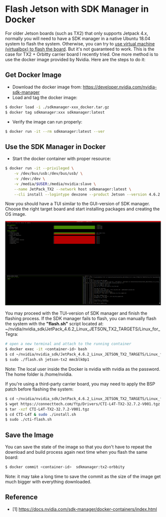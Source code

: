 # Flash Jetson with SDK Manager in Docker

For older Jetson boards (such as TX2) that only supports Jetpack 4.x, normally you will need to have a SDK manager in a native Ubuntu 18.04 system to flash the system. Otherwise, you can try to [use virtual machine (virtualbox) to flash the board](/tech-notes/system/jetson/flash-jetson-with-vm). But it's not guaranteed to work. This is the case for TX2 + Orbitty carrier board I recently tried. One more method is to use the docker image provided by Nvidia. Here are the steps to do it:

## Get Docker Image

* Download the docker image from: https://developer.nvidia.com/nvidia-sdk-manager
* Load and tag the docker image:

```bash
$ docker load -i ./sdkmanager-xxx_docker.tar.gz 
$ docker tag sdkmanager:xxx sdkmanager:latest 
```

* Verify the image can run properly:

```bash
$ docker run -it --rm sdkmanager:latest --ver
```

## Use the SDK Manager in Docker

* Start the docker container with proper resource:

```bash
$ docker run -it --privileged \
	-v /dev/bus/usb:/dev/bus/usb/ \
	-v /dev:/dev \
	-v /media/$USER:/media/nvidia:slave \
	--name JetPack_TX2 --network host sdkmanager:latest \
	--cli install --logintype devzone --product Jetson --version 4.6.2 --targetos Linux --host --target JETSON_TX2_TARGETS --flash all --additionalsdk 'DeepStream 6.0.1'
```

Now you should have a TUI similar to the GUI-version of SDK manager. Choose the right target board and start installing packages and creating the OS image.

![CLI](./figures/jetson_sdk_manager_cli.png)

You may proceed with the TUI-version of SDK manager and finish the flashing process. If the SDK manager fails to flash, you can manually flash the system with the **"flash.sh"** script located at: ~/nvidia/nvidia_sdk/JetPack_4.6.2_Linux_JETSON_TX2_TARGETS/Linux_for_Tegra:

```bash
# open a new terminal and attach to the running container
$ docker exec -it <container-id> bash
$ cd ~/nvidia/nvidia_sdk/JetPack_4.6.2_Linux_JETSON_TX2_TARGETS/Linux_for_Tegra
$ sudo ./flash.sh jetson-tx2 mmcblk0p1
```

Note: The local user inside the Docker is nvidia with nvidia as the password. The home folder is /home/nvidia.

If you're using a third-party carrier board, you may need to apply the BSP patch before flashing the system:

```bash
$ cd ~/nvidia/nvidia_sdk/JetPack_4.6.2_Linux_JETSON_TX2_TARGETS/Linux_for_Tegra
$ wget https://connecttech.com/ftp/Drivers/CTI-L4T-TX2-32.7.2-V001.tgz
$ tar -xzf CTI-L4T-TX2-32.7.2-V001.tgz
$ cd CTI-L4T & sudo ./install.sh
$ sudo ./cti-flash.sh
```

## Save the Image

You can save the state of the image so that you don't have to repeat the download and build process again next time when you flash the same board:

```bash
$ docker commit <container-id>  sdkmanager:tx2-orbbity
```

Note: it may take a long time to save the commit as the size of the image get much bigger with everything downloaded.

## Reference

* [1] https://docs.nvidia.com/sdk-manager/docker-containers/index.html